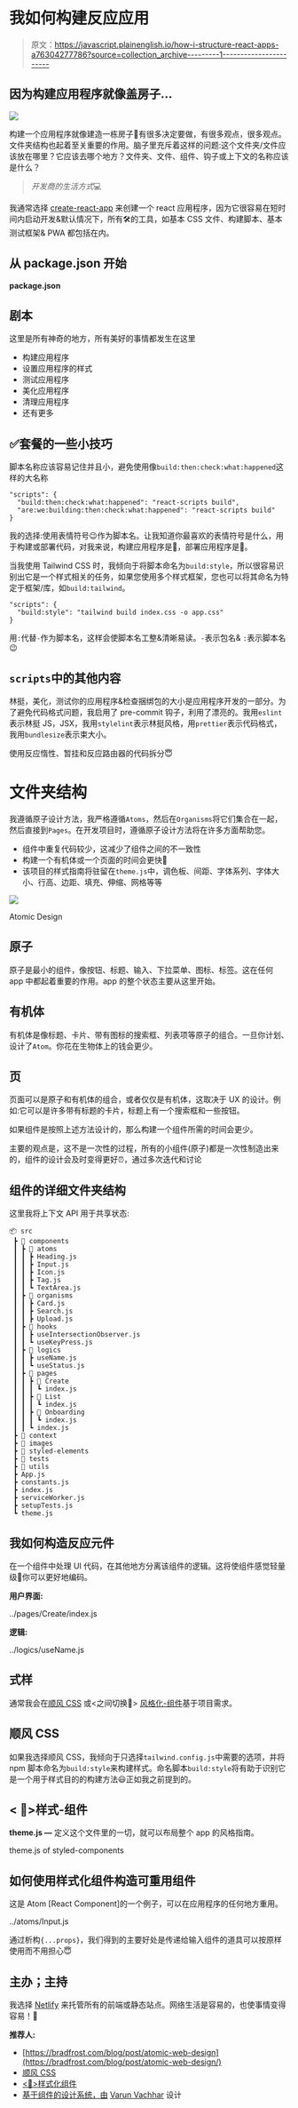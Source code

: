 # 我如何构建反应应用

> 原文：<https://javascript.plainenglish.io/how-i-structure-react-apps-a76304277786?source=collection_archive---------1----------------------->

## 因为构建应用程序就像盖房子…

![](img/532268e5d709a0011db2f916d77d7aa2.png)

构建一个应用程序就像建造一栋房子🏡有很多决定要做，有很多观点，很多观点。文件夹结构也起着至关重要的作用。脑子里充斥着这样的问题:这个文件夹/文件应该放在哪里？它应该去哪个地方？文件夹、文件、组件、钩子或上下文的名称应该是什么？

> *开发商的生活方式*💻

我通常选择 [create-react-app](https://reactjs.org/docs/create-a-new-react-app.html#create-react-app) 来创建一个 react 应用程序，因为它很容易在短时间内启动开发&默认情况下，所有🛠的工具，如基本 CSS 文件、构建脚本、基本测试框架& PWA 都包括在内。

## 从 package.json 开始

**package.json**

## 剧本

这里是所有神奇的地方，所有美好的事情都发生在这里

*   构建应用程序
*   设置应用程序的样式
*   测试应用程序
*   美化应用程序
*   清理应用程序
*   还有更多

## ✅套餐的一些小技巧

脚本名称应该容易记住并且小，避免使用像`build:then:check:what:happened`这样的大名称

```
"scripts": {
  "build:then:check:what:happened": "react-scripts build",
  "are:we:building:then:check:what:happened": "react-scripts build"
}
```

我的选择:使用表情符号😉作为脚本名。让我知道你最喜欢的表情符号是什么，用于构建或部署代码，对我来说，构建应用程序是🥳，部署应用程序是🚀。

当我使用 Tailwind CSS 时，我倾向于将脚本命名为`build:style`，所以很容易识别出它是一个样式相关的任务，如果您使用多个样式框架，您也可以将其命名为特定于框架/库，如`build:tailwind`。

```
"scripts": {
  "build:style": "tailwind build index.css -o app.css"
}
```

用`:`代替`-`作为脚本名，这样会使脚本名工整&清晰易读。`-`表示包名& `:`表示脚本名😉

## `scripts`中的其他内容

林挺，美化，测试你的应用程序&检查捆绑包的大小是应用程序开发的一部分。为了避免代码格式问题，我启用了 pre-commit 钩子，利用了漂亮的。我用`eslint`表示林挺 JS，JSX，我用`stylelint`表示林挺风格，用`prettier`表示代码格式，我用`bundlesize`表示束大小。

使用反应惰性、暂挂和反应路由器的代码拆分😇

# 文件夹结构

我遵循原子设计方法，我严格遵循`Atoms`，然后在`Organisms`将它们集合在一起，然后直接到`Pages`。在开发项目时，遵循原子设计方法将在许多方面帮助您。

*   组件中重复代码较少，这减少了组件之间的不一致性
*   构建一个有机体或一个页面的时间会更快🚀
*   该项目的样式指南将驻留在`theme.js`中，调色板、间距、字体系列、字体大小、行高、边距、填充、伸缩、网格等等

![](img/a4a9015cd510bdbc8df60fc733c49daf.png)

Atomic Design

## 原子

原子是最小的组件，像按钮、标题、输入、下拉菜单、图标、标签。这在任何 app 中都起着重要的作用。app 的整个状态主要从这里开始。

## 有机体

有机体是像标题、卡片、带有图标的搜索框、列表项等原子的组合。一旦你计划、设计了`Atom`。你花在生物体上的钱会更少。

## 页

页面可以是原子和有机体的组合，或者仅仅是有机体，这取决于 UX 的设计。例如:它可以是许多带有标题的卡片，标题上有一个搜索框和一些按钮。

如果组件是按照上述方法设计的，那么构建一个组件所需的时间会更少。

主要的观点是，这不是一次性的过程，所有的小组件(原子)都是一次性制造出来的，组件的设计会及时变得更好⏰，通过多次迭代和讨论

## 组件的详细文件夹结构

这里我将上下文 API 用于共享状态:

```
📦 src
 ┣ 📂 components
 ┃ ┣ 📂 atoms
 ┃ ┃ ┣ Heading.js
 ┃ ┃ ┣ Input.js
 ┃ ┃ ┣ Icon.js
 ┃ ┃ ┣ Tag.js
 ┃ ┃ ┗ TextArea.js
 ┃ ┣ 📂 organisms
 ┃ ┃ ┣ Card.js
 ┃ ┃ ┣ Search.js
 ┃ ┃ ┣ Upload.js
 ┃ ┣ 📂 hooks
 ┃ ┃ ┣ useIntersectionObserver.js
 ┃ ┃ ┗ useKeyPress.js
 ┃ ┣ 📂 logics
 ┃ ┃ ┣ useName.js
 ┃ ┃ ┗ useStatus.js
 ┃ ┣ 📂 pages
 ┃ ┃ ┣ 📂 Create
 ┃ ┃ ┃ ┗ index.js
 ┃ ┃ ┣ 📂 List
 ┃ ┃ ┃ ┗ index.js
 ┃ ┃ ┣ 📂 Onboarding
 ┃ ┃ ┃ ┗ index.js
 ┃ ┃ ┗ index.js
 ┣ 📂 context
 ┣ 📂 images
 ┣ 📂 styled-elements
 ┣ 📂 tests
 ┣ 📂 utils
 ┣ App.js
 ┣ constants.js
 ┣ index.js
 ┣ serviceWorker.js
 ┣ setupTests.js
 ┗ theme.js
```

## 我如何构造反应元件

在一个组件中处理 UI 代码，在其他地方分离该组件的逻辑。这将使组件感觉轻量级🐥你可以更好地编码。

**用户界面:**

../pages/Create/index.js

**逻辑:**

../logics/useName.js

## 式样

通常我会在[顺风 CSS](https://tailwindcss.com/) 或<之间切换💅> [风格化-组件](https://styled-components.com/)基于项目需求。

## 顺风 CSS

如果我选择顺风 CSS，我倾向于只选择`tailwind.config.js`中需要的选项，并将 npm 脚本命名为`build:style`来构建样式。命名脚本`build:style`将有助于识别它是一个用于样式目的的构建方法😃正如我之前提到的。

## < 💅>样式-组件

**theme.js —** 定义这个文件里的一切，就可以布局整个 app 的风格指南。

theme.js of styled-components

## 如何使用样式化组件构造可重用组件

这是 Atom [React Component]的一个例子，可以在应用程序的任何地方重用。

../atoms/Input.js

通过析构`{...props}`，我们得到的主要好处是传递给输入组件的道具可以按原样使用而不用担心😇

## 主办；主持

我选择 [Netlify](https://www.netlify.com/) 来托管所有的前端或静态站点。网络生活是容易的，也使事情变得容易！🚀

**推荐人:**

*   [https://bradfrost.com/blog/post/atomic-web-design](https://bradfrost.com/blog/post/atomic-web-design/)
*   [顺风 CSS](https://tailwindcss.com/)
*   [<💅>样式化组件](https://styled-components.com/)
*   [基于组件的设计系统，由](https://varun.ca/styled-system/) [Varun Vachhar](https://varun.ca/) 设计